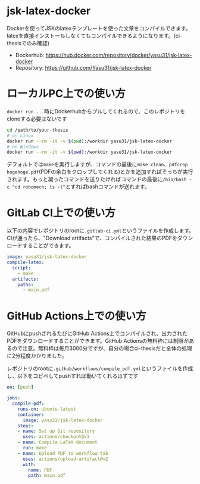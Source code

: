 # jsk-latex-docker
Dockerを使ってJSKのlatexテンプレートを使った文章をコンパイルできます。latexを直接インストールしなくてもコンパイルできるようになります。(ci-thesisでのみ確認)

* Dockerhub: https://hub.docker.com/repository/docker/yasu31/jsk-latex-docker
* Repository: https://github.com/Yasu31/jsk-latex-docker

# ローカルPC上での使い方
`docker run ...`時にDockerhubからプルしてくれるので、このレポジトリをcloneする必要はないです
```bash
cd /path/to/your-thesis
# on Linux
docker run --rm -it -v $(pwd):/workdir yasu31/jsk-latex-docker
# on Windows
docker run --rm -it -v ${pwd}:/workdir yasu31/jsk-latex-docker
```
デフォルトでは`make`を実行しますが、コマンドの最後に`make clean`、`pdfcrop hogehoge.pdf`(PDFの余白をクロップしてくれる)とかを追加すればそっちが実行されます。もっと凝ったコマンドを送りたければコマンドの最後に`/bin/bash -c "cd robomech; ls -l"`とすればbashコマンドが送れます。
# GitLab CI上での使い方
以下の内容でレポジトリのrootに`.gitlab-ci.yml`というファイルを作成します。CIが通ったら、"Download artifacts"で、コンパイルされた結果のPDFをダウンロードすることができます。
```yaml
image: yasu31/jsk-latex-docker
compile-latex:
  script:
    - make
  artifacts:
    paths:  
      - main.pdf
```

# GitHub Actions上での使い方
GitHubにpushされるたびにGitHub Actions上でコンパイルされ、出力されたPDFをダウンロードすることができます。GitHub Actionsの無料枠には制限があるので注意。無料枠は毎月3000分ですが、自分の場合ci-thesisだと全体の処理に2分程度かかりました。

レポジトリのrootに`.github/workflows/compile_pdf.yml`というファイルを作成し、以下をコピペしてpushすれば動いてくれるはずです
```yaml
on: [push]

jobs:
  compile-pdf:
    runs-on: ubuntu-latest
    container:
      image: yasu31/jsk-latex-docker
    steps:
    - name: Set up Git repository
      uses: actions/checkout@v1
    - name: Compile LaTeX document
      run: make
    - name: Upload PDF to workflow tab
      uses: actions/upload-artifact@v2
      with:
        name: PDF
        path: main.pdf
```
